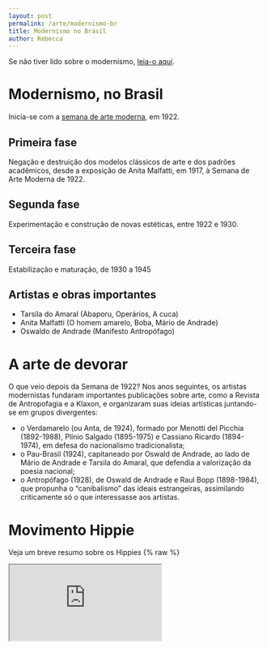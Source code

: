 ```yaml
---
layout: post
permalink: /arte/modernismo-br
title: Modernismo no Brasil
author: Rebecca
---
```


Se não tiver lido sobre o modernismo, [leia-o aqui](../modernismo).

# Modernismo, no Brasil
Inicia-se com a [semana de arte moderna](https://www.todamateria.com.br/semana-de-arte-moderna/), em 1922.

## Primeira fase
Negação e destruição dos modelos clássicos de arte e dos padrões acadêmicos, desde a exposição de Anita Malfatti, em 1917, à Semana de Arte Moderna de 1922.

## Segunda fase
Experimentação e construção de novas estéticas, entre 1922 e 1930.

## Terceira fase
Estabilização e maturação, de 1930 a 1945

## Artistas e obras importantes
- Tarsila do Amaral (Abaporu, Operários, A cuca)
- Anita Malfatti (O homem amarelo, Boba, Mário de Andrade)
- Oswaldo de Andrade (Manifesto Antropófago)

# A arte de devorar
O que veio depois da Semana de 1922? Nos anos seguintes, os artistas modernistas fundaram importantes publicações sobre arte, como a Revista de Antropofagia e a Klaxon, e organizaram suas ideias artísticas juntando-se em grupos divergentes:

- o Verdamarelo (ou Anta, de 1924), formado por Menotti del Picchia (1892-1988), Plínio Salgado (1895-1975) e Cassiano Ricardo (1894-1974), em defesa do nacionalismo tradicionalista;
- o Pau-Brasil (1924), capitaneado por Oswald de Andrade, ao lado de Mário de Andrade e Tarsila do Amaral, que defendia a valorização da poesia nacional;
- o Antropófago (1928), de Oswald de Andrade e Raul Bopp (1898-1984), que propunha o “canibalismo” das ideais estrangeiras, assimilando criticamente só o que interessasse aos artistas.

# Movimento Hippie
Veja um breve resumo sobre os Hippies
{% raw %}
<iframe src="https://drive.google.com/viewerng/viewer?embedded=true&url=https://cdn.discordapp.com/attachments/645230059476484128/1034958005214658570/hippie.pdf" allow="autoplay" id="resize" onload="resize();">
{% endraw %}
